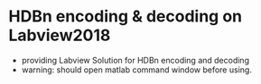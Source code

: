 # HDBn encoding & decoding on Labview2018
- providing Labview Solution for HDBn encoding and decoding
- warning: should open matlab command window before using.
